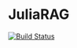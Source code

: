 # JuliaRAG

[![Build Status](https://github.com/StirlingSmith/JuliaRAG.jl/actions/workflows/CI.yml/badge.svg?branch=main)](https://github.com/StirlingSmith/JuliaRAG.jl/actions/workflows/CI.yml?query=branch%3Amain)
